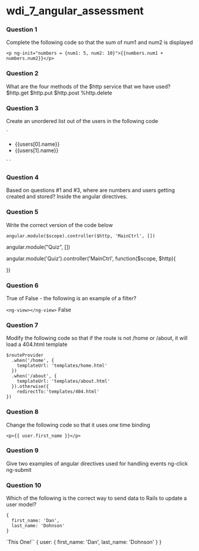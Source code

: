 wdi_7_angular_assessment
========================

### Question 1

Complete the following code so that the sum of num1 and num2 is displayed

`<p ng-init="numbers = {num1: 5, num2: 10}">{{numbers.num1 + numbers.num2}}</p>`

### Question 2

What are the four methods of the $http service that we have used?
$http.get
$http.put
$http.post
%http.delete

### Question 3

Create an unordered list out of the users in the following code

`<ul ng-init="users = [{name: 'Dan'}, {name: 'Ella'}]">
  <li>{{users[0].name}}</li>
  <li>{{users[1].name}}</li>
</ul>`
`

### Question 4

Based on questions #1 and #3, where are numbers and users getting created and stored?
  Inside the angular directives.

### Question 5

Write the correct version of the code below

`angular.module($scope).controller($http, 'MainCtrl', [])`

  angular.module("Quiz", [])

  angular.module('Quiz').controller('MainCtrl', function($scope, $http){

})

### Question 6

True of False - the following is an example of a filter?

`<ng-view></ng-view>`
False

### Question 7

Modify the following code so that if the route is not /home or /about, it will load a 404.html template

```
$routeProvider
  .when('/home', {
    templateUrl: 'templates/home.html'
  })
  .when('/about', {
    templateUrl: 'templates/about.html'
  }).otherwise({
    redirectTo:'templates/404.html'
})
```

### Question 8

Change the following code so that it uses one time binding

`<p>{{ user.first_name }}</p>`

### Question 9

Give two examples of angular directives used for handling events
ng-click
ng-submit

### Question 10

Which of the following is the correct way to send data to Rails to update a user model?

```
{
  first_name: 'Dan',
  last_name: 'Dohnson'
}
```

`This One!``
{
  user: {
    first_name: 'Dan',
    last_name: 'Dohnson'
  }
}
```
